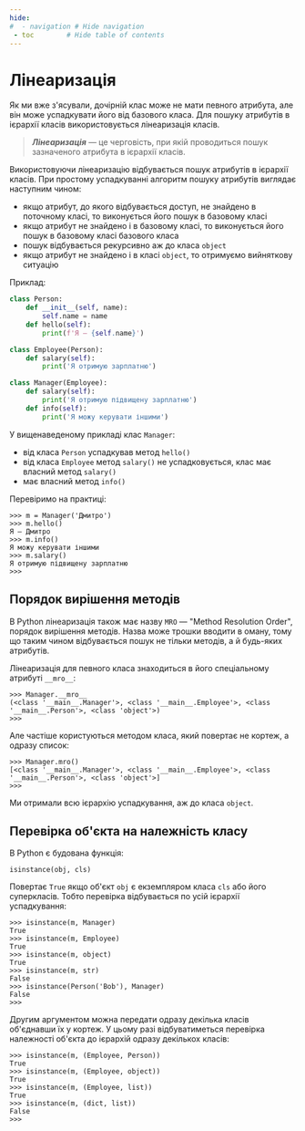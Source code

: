 ```yaml
---
hide:
#  - navigation # Hide navigation
 - toc        # Hide table of contents
---
```


# Лінеаризація

Як ми вже з'ясували, дочірній клас може не мати певного атрибута, але він може успадкувати його від базового класа. 
Для пошуку атрибутів в ієрархії класів використовується лінеаризація класів.

> ***Лінеаризація*** — це черговість, при якій проводиться пошук зазначеного атрибута в ієрархії класів.

Використовуючи лінеаризацію відбувається пошук атрибутів в ієрархії класів. 
При простому успадкуванні алгоритм пошуку атрибутів виглядає наступним чином: 

- якщо атрибут, до якого відбувається доступ, не знайдено в поточному класі, то виконується його пошук в базовому класі
- якщо атрибут не знайдено і в базовому класі, то виконується його пошук в базовому класі базового класа
- пошук відбувається рекурсивно аж до класа `object`
- якщо атрибут не знайдено і в класі `object`, то отримуємо вийняткову ситуацію

Приклад:

```python
class Person:
    def __init__(self, name):
        self.name = name
    def hello(self):
        print(f'Я — {self.name}')

class Employee(Person):
    def salary(self):
        print('Я отримую зарплатню')

class Manager(Employee):
    def salary(self):
        print('Я отримую підвищену зарплатню')
    def info(self):
        print('Я можу керувати іншими')
```		

У вищенаведеному прикладі клас `Manager`: 

- від класа `Person` успадкував метод `hello()`
- від класа `Employee` метод `salary()` не успадковується, клас має власний метод `salary()`
- має власний метод `info()`

Перевіримо на практиці: 

	>>> m = Manager('Дмитро')
	>>> m.hello()
	Я — Дмитро
	>>> m.info()
	Я можу керувати іншими
	>>> m.salary()
	Я отримую підвищену зарплатню
	>>>

## Порядок вирішення методів

В Python лінеаризація також має назву `MRO` — "Method Resolution Order", 
порядок вирішення методів. 
Назва може трошки вводити в оману, 
тому що таким чином відбувається пошук не тільки методів, а й будь-яких атрибутів. 
	
Лінеаризація для певного класа знаходиться в його спеціальному атрибуті `__mro__`:
	
	>>> Manager.__mro__
	(<class '__main__.Manager'>, <class '__main__.Employee'>, <class '__main__.Person'>, <class 'object'>)
	>>>

Але частіше користуються методом класа, який повертає не кортеж, а одразу список:

	>>> Manager.mro()
	[<class '__main__.Manager'>, <class '__main__.Employee'>, <class '__main__.Person'>, <class 'object'>]
	>>>

Ми отримали всю ієрархію успадкування, аж до класа `object`. 

## Перевірка об'єкта на належність класу

В Python є будована функція: 

	isinstance(obj, cls)
	
Повертає `True` якщо об'єкт `obj` є екземпляром класа `cls` або його суперкласів. 
Тобто перевірка відбувається по усій ієрархії успадкування: 

	>>> isinstance(m, Manager)
	True
	>>> isinstance(m, Employee)
	True
	>>> isinstance(m, object)
	True
	>>> isinstance(m, str)
	False
	>>> isinstance(Person('Bob'), Manager)
	False
	>>>

Другим аргументом можна передати одразу декілька класів об'єднавши їх у кортеж. 
У цьому разі відбуватиметься перевірка належності об'єкта до ієрархій одразу декількох класів: 

	>>> isinstance(m, (Employee, Person))
	True
	>>> isinstance(m, (Employee, object))
	True
	>>> isinstance(m, (Employee, list))
	True
	>>> isinstance(m, (dict, list))
	False
	>>>
